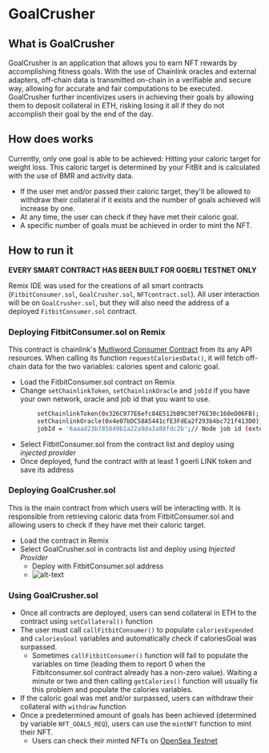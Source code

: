 # GoalCrusher

## What is GoalCrusher
GoalCrusher is an application that allows you to earn NFT rewards by accomplishing fitness goals. With the use of Chainlink oracles and external adapters, off-chain data is transmitted on-chain in a verifiable and secure way, allowing for accurate and fair computations to be executed. GoalCrusher further incentivizes users in achieving their goals by allowing them to deposit collateral in ETH, risking losing it all if they do not accomplish their goal by the end of the day. 

## How does works
Currently, only one goal is able to be achieved: Hitting your caloric target for weight loss. This caloric target is determined by your FitBit and is calculated with the use of BMR and activity data.

- If the user met and/or passed their caloric target, they'll be allowed to withdraw their collateral if it exists and the number of goals achieved will increase by one. 
- At any time, the user can check if they have met their caloric goal.
- A specific number of goals must be achieved in order to mint the NFT. 

## How to run it

**EVERY SMART CONTRACT HAS BEEN BUILT FOR GOERLI TESTNET ONLY**

Remix IDE was used for the creations of all smart contracts (`FitbitConsumer.sol`, `GoalCrusher.sol`, `NFTcontract.sol`). 
All user interaction will be on `GoalCrusher.sol`, but they will also need the address of a deployed `FitbitConsumer.sol` contract. 

### Deploying FitbitConsumer.sol on Remix
This contract is chainlink's [Mutliword Consumer Contract](https://docs.chain.link/any-api/get-request/examples/multi-variable-responses) from its any API resources. When calling its function `requestCaloriesData()`, it will fetch off-chain data for the two variables: calories spent and caloric goal.
- Load the FitbitConsumer.sol contract on Remix
- Change `setChainlinkToken`, `setChainlinkOracle` and `jobId` if you have your own network, oracle and job id that you want to use. 
```bash
        setChainlinkToken(0x326C977E6efc84E512bB9C30f76E30c160eD06FB); //Goerli LINK
        setChainlinkOracle(0x4e07bDC58A5441cfE3FdEa2f293b4bc721f413D0); // Operator.sol address
        jobId = '6aaad23b785849b1a22a9da3a88fdc2b';// Node job id (external adapter)
```
- Select FitbitConsumer.sol from the contract list and deploy using *injected provider*
- Once deployed, fund the contract with at least 1 goerli LINK token and save its address

### Deploying GoalCrusher.sol

This is the main contract from which users will be interacting with. It is responsible from retrieving caloric data from FitbitConsumer.sol and allowing users to check if they have met their caloric target. 

- Load the contract in Remix
- Select GoalCrusher.sol in contracts list and deploy using *Injected Provider*
  - Deploy with FitbitConsumer.sol address
  - ![alt-text](https://i.ibb.co/51CzBCs/Capture.png)

### Using GoalCrusher.sol

- Once all contracts are deployed, users can send collateral in ETH to the contract using `setCollateral()` function
- The user must call `callFitbitConsumer()` to populate `caloriesExpended` and `caloriesGoal` variables and automatically check if caloriesGoal was surpassed. 
  - Sometimes `callFitbitConsumer()` function will fail to populate the variables on time (leading them to report 0 when the Fitbitconsumer.sol contract already has a non-zero value). Waiting a minute or two and then calling `getCalories()` function will usually fix this problem and populate the calories variables.
- If the caloric goal was met and/or surpassed, users can withdraw their collateral with `withdraw` function
- Once a predetermined amount of goals has been achieved (determined by variable `NFT_GOALS_REQ`), users can use the `mintNFT` function to mint their NFT.
  - Users can check their minted NFTs on [OpenSea Testnet](https://testnets.opensea.io) 
